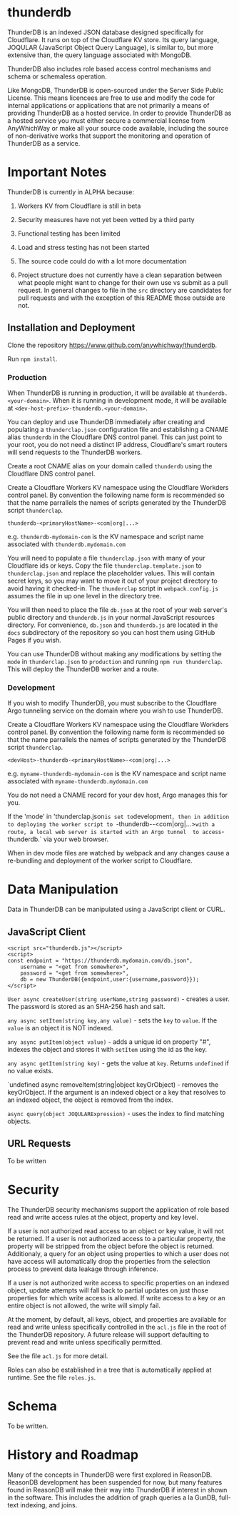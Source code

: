 # thunderdb

ThunderDB is an indexed JSON database designed specifically for Cloudflare. It runs on top of the Cloudflare KV store. 
Its query language, JOQULAR (JavaScript Object Query Language), is similar to, but more extensive than, the query language
associated with MongoDB.

ThunderDB also includes role based access control mechanisms and schema or schemaless operation.

Like MongoDB, ThunderDB is open-sourced under the Server Side Public License. This means licencees are free to use and 
modify the code for internal applications or applications that are not primarily a means of providing ThunderDB as a 
hosted service. In order to provide ThunderDB as a hosted service you must either secure a commercial license from 
AnyWhichWay or make all your source code available, including the source of non-derivative works that support the 
monitoring and operation of ThunderDB as a service.

# Important Notes

ThunderDB is currently in ALPHA because:

1) Workers KV from Cloudflare is still in beta

2) Security measures have not yet been vetted by a third party

3) Functional testing has been limited

4) Load and stress testing has not been started

5) The source code could do with a lot more documentation

6) Project structure does not currently have a clean separation between what people might want to change
for their own use vs submit as a pull request. In general changes to file in the `src` directory are
candidates for pull requests and with the exception of this README those outside are not.

## Installation and Deployment

Clone the repository https://www.github.com/anywhichway/thunderdb.

Run `npm install`.

### Production

When ThunderDB is running in production, it will be available at `thunderdb.<your-domain>`. When it is running in 
development mode, it will be available at `<dev-host-prefix>-thunderdb.<your-domain>`.

You can deploy and use ThunderDB immediately after creating and populating a `thunderclap.json` configuration file
and establishing a CNAME alias `thunderdb` in the Cloudflare DNS control panel. This can just point to your root, 
you do not need a distinct IP address, Cloudflare's smart routers will send requests to the ThunderDB workers.

Create a root CNAME alias on your domain called `thunderdb` using the Cloudflare DNS control panel.

Create a Cloudflare Workers KV namespace using the Cloudflare Workders control panel. By convention the following 
name form is recommended so that the name parrallels the names of scripts generated by the ThunderDB script `thunderclap`.

`thunderdb-<primaryHostName>-<com|org|...>`

e.g. `thunderdb-mydomain-com` is the KV namespace and script name associated with `thunderdb.mydomain.com`

You will need to populate a file `thunderclap.json` with many of your Cloudflare ids or keys. Copy the file 
`thunderclap.template.json` to `thunderclap.json` and replace the placeholder values. This will contain secret keys,
so you may want to move it out of your project directory to avoid having it checked-in. The `thunderclap` script in
`webpack.config.js` assumes the file in up one level in the directory tree.

You will then need to place the file `db.json` at the root of your web server's public directory and `thunderdb.js` 
in your normal JavaScript resources directory. For convenience, `db.json` and `thunderdb.js` are located in the `docs` 
subdirectory of the repository so you can host them using GitHub Pages if you wish.

You can use ThunderDB without making any modifications by setting the `mode` in `thunderclap.json` to `production`
and running `npm run thunderclap`. This will deploy the ThunderDB worker and a route. 

### Development

If you wish to modify ThunderDB, you must subscribe to the Cloudflare Argo tunneling service on the domain where 
you wish to use ThunderDB.

Create a Cloudflare Workers KV namespace using the Cloudflare Workders control panel. By convention the following 
name form is recommended so that the name parrallels the names of scripts generated by the ThunderDB script `thunderclap`.

`<devHost>-thunderdb-<primaryHostName>-<com|org|...>`

e.g. `myname-thunderdb-mydomain-com` is the KV namespace and script name associated with `myname-thunderdb.mydomain.com`

You do not need a CNAME record for your dev host, Argo manages this for you.

If the 'mode' in 'thunderclap.json` is set to `development`, then in addition to deploying the worker script to
`<devHost>-thunderdb-<primaryHostName>-<com|org|...>` with a route, a local web server is started with an Argo tunnel 
to access `<dev-host-prefix>-thunderdb.<your-domain>` via your web browser.

When in dev mode files are watched by webpack and any changes cause a re-bundling and deployment of 
the worker script to Cloudflare.

# Data Manipulation

Data in ThunderDB can be manipulated using a JavaScript client or CURL.

## JavaScript Client

```
<script src="thunderdb.js"></script>
<script>
const endpoint = "https://thunderdb.mydomain.com/db.json",
	username = "<get from somewhere>",
	password = "<get from somewhere>",
	db = new ThunderDB({endpoint,user:{username,password}});
</script>
```

`User async createUser(string userName,string password)` - creates a user. The password is stored as an SHA-256 hash and salt.

`any async setItem(string key,any value)` - sets the `key` to `value`. If the `value` is an object it is NOT indexed.

`any async putItem(object value)` - adds a unique id on property "#", indexes the object and stores it with `setItem` 
using the id as the key.

`any async getItem(string key)` - gets the value at `key`. Returns `undefined` if no value exists.

`undefined async removeItem(string|object keyOrObject) - removes the keyOrObject. If the argument is an indexed object 
or a key that resolves to an indexed object, the object is removed from the index. 

`async query(object JOQULARExpression)` - uses the index to find matching objects.

## URL Requests 

To be written

# Security

The ThunderDB security mechanisms support the application of role based read and write access rules at the object, 
property and key level. 

If a user is not authorized read access to an object or key value, it will not be returned. If a user is not 
authorized access to a particular property, the property will be stripped from the object before the
object is returned. Additionaly, a query for an object using properties to which a user does not have access
will automatically drop the properties from the selection process to prevent data leakage through inference.

If a user is not authorized write access to specific properties on an indexed object, update attempts will 
fall back to partial updates on just those properties for which write access is allowed. If write access to a
key or an entire object is not allowed, the write will simply fail.

At the moment, by default, all keys, object, and properties are available for read and write unless specifically
controlled in the `acl.js` file in the root of the ThunderDB repository. A future release will support defaulting
to prevent read and write unless specifically permitted.

See the file `acl.js` for more detail.

Roles can also be established in a tree that is automatically applied at runtime. See the file `roles.js`.

# Schema

To be written.

# History and Roadmap

Many of the concepts in ThunderDB were first explored in ReasonDB. ReasonDB development has been suspended for now, 
but many features found in ReasonDB will make their way into ThunderDB if interest in shown in the software. This
includes the addition of graph queries a la GunDB, full-text indexing, and joins.




